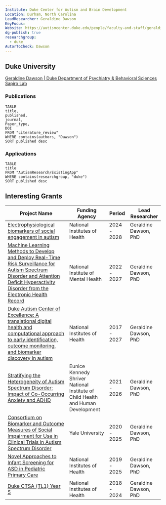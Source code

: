 ```yaml
---
Institute: Duke Center for Autism and Brain Development
Location: Durham, North Carolina
LeadResearcher: Geraldine Dawson
KeyFocus: 
Website: https://autismcenter.duke.edu/people/faculty-and-staff/geraldine-dawson
dg-publish: true
researchgroup:
  - duke
AutorToCheck: Dawson
---
```



## Duke University

[Geraldine Dawson | Duke Department of Psychiatry & Behavioral Sciences](https://psychiatry.duke.edu/profile/geraldine-dawson)
[Sapiro Lab](https://sapirolab.pratt.duke.edu/)

### Publications

```dataview 
TABLE 
title, 
published,
journal,
Paper_type,
DOI
FROM "Literature_review"
WHERE contains(authors, "Dawson")
SORT published desc 
```

### Applications

```dataview 
TABLE 
title
FROM "AutismResearch/ExistingApp"
WHERE contains(researchgroup, "duke")
SORT published desc 
```


## Interesting Grants

| Project Name                                                                                                                                                                                                                             | Funding Agency                                                                  | Period      | Lead Researcher       |
| ---------------------------------------------------------------------------------------------------------------------------------------------------------------------------------------------------------------------------------------- | ------------------------------------------------------------------------------- | ----------- | --------------------- |
| [Electrophysiological biomarkers of social engagement in autism](https://scholars.duke.edu/individual/gra287798)                                                                                                                         | National Institutes of Health                                                   | 2024 - 2028 | Geraldine Dawson, PhD |
| [Machine Learning Methods to Develop and Deploy Real-Time Risk Surveillance for Autism Spectrum Disorder and Attention Deficit Hyperactivity Disorder from the Electronic Health Record](https://scholars.duke.edu/individual/gra293697) | National Institute of Mental Health                                             | 2022 - 2027 | Geraldine Dawson, PhD |
| [Duke Autism Center of Excellence: A translational digital health and computational approach to early identification, outcome monitoring, and biomarker discovery in autism](https://scholars.duke.edu/individual/gra292391)             | National Institutes of Health                                                   | 2017 - 2027 | Geraldine Dawson, PhD |
| [Stratifying the Heterogeneity of Autism Spectrum Disorder: Impact of Co-Occurring Anxiety and ADHD](https://scholars.duke.edu/individual/gra291951)                                                                                     | Eunice Kennedy Shriver National Institute of Child Health and Human Development | 2021 - 2026 | Geraldine Dawson, PhD |
| [Consortium on Biomarker and Outcome Measures of Social Impairment for Use in Clinical Trials in Autism Spectrum Disorder](https://scholars.duke.edu/individual/gra292029)                                                               | Yale University                                                                 | 2020 - 2025 | Geraldine Dawson, PhD |
| [Novel Approaches to Infant Screening for ASD in Pediatric Primary Care](https://scholars.duke.edu/individual/gra283301)                                                                                                                 | National Institutes of Health                                                   | 2019 - 2025 | Geraldine Dawson, PhD |
| [Duke CTSA (TL1) Year 5](https://scholars.duke.edu/individual/gra272153)                                                                                                                                                                 | National Institutes of Health                                                   | 2018 - 2024 | Geraldine Dawson, PhD |

